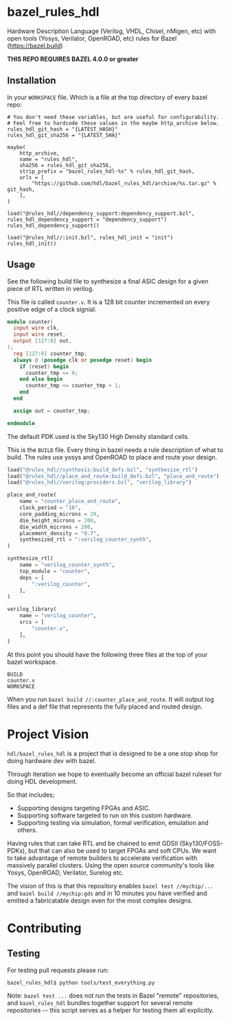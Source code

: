 # bazel_rules_hdl
Hardware Description Language (Verilog, VHDL, Chisel, nMigen, etc) with open tools (Yosys, Verilator, OpenROAD, etc) rules for Bazel (https://bazel.build)

**THIS REPO REQUIRES BAZEL 4.0.0 or greater**

## Installation

In your `WORKSPACE` file. Which is a file at the top directory of every bazel
repo:

```starlark
# You don't need these variables, but are useful for configurability.
# Feel free to hardcode these values in the maybe http_archive below.
rules_hdl_git_hash = "{LATEST_HASH}"
rules_hdl_git_sha256 = "{LATEST_SHA}"

maybe(
    http_archive,
    name = "rules_hdl",
    sha256 = rules_hdl_git_sha256,
    strip_prefix = "bazel_rules_hdl-%s" % rules_hdl_git_hash,
    urls = [
        "https://github.com/hdl/bazel_rules_hdl/archive/%s.tar.gz" % git_hash,
    ],
)

load("@rules_hdl//dependency_support:dependency_support.bzl", rules_hdl_dependency_support = "dependency_support")
rules_hdl_dependency_support()

load("@rules_hdl//:init.bzl", rules_hdl_init = "init")
rules_hdl_init()
```

## Usage

See the following build file to synthesize a final ASIC design for a given piece
of RTL written in verilog.

This file is called `counter.v`. It is a 128 bit counter incremented on every
positive edge of a clock signial.

```verilog
module counter(
  input wire clk,
  input wire reset,
  output [127:0] out,
);
  reg [127:0] counter_tmp;
  always @ (posedge clk or posedge reset) begin
    if (reset) begin
      counter_tmp <= 0;
    end else begin
      counter_tmp <= counter_tmp + 1;
    end
  end

  assign out = counter_tmp;

endmodule

```

The default PDK used is the Sky130 High Density standard cells.

This is the `BUILD` file. Every thing in bazel needs a rule description of what
to build. The rules use yosys and OpenROAD to place and route your design.

```python
load("@rules_hdl//synthesis:build_defs.bzl", "synthesize_rtl")
load("@rules_hdl//place_and_route:build_defs.bzl", "place_and_route")
load("@rules_hdl//verilog:providers.bzl", "verilog_library")

place_and_route(
    name = "counter_place_and_route",
    clock_period = "10",
    core_padding_microns = 20,
    die_height_microns = 200,
    die_width_microns = 200,
    placement_density = "0.7",
    synthesized_rtl = ":verilog_counter_synth",
)

synthesize_rtl(
    name = "verilog_counter_synth",
    top_module = "counter",
    deps = [
        ":verilog_counter",
    ],
)

verilog_library(
    name = "verilog_counter",
    srcs = [
        "counter.v",
    ],
)
```

At this point you should have the following three files at the top of your bazel
workspace.

```
BUILD
counter.v
WORKSPACE
```

When you run `bazel build //:counter_place_and_route`. It will output log files
and a def file that represents the fully placed and routed design.

# Project Vision
`hdl/bazel_rules_hdl` is a project that is designed to be a one stop shop for doing hardware dev with bazel.

Through iteration we hope to eventually become an official bazel ruleset for doing HDL development.

So that includes;

  * Supporting designs targeting FPGAs and ASIC.
  * Supporting software targeted to run on this custom hardware.
  * Supporting testing via simulation, formal verification, emulation and others.

Having rules that can take RTL and be chained to emit GDSII (Sky130/FOSS-PDKs), but that can also be used to target FPGAs and soft CPUs. We want to take advantage of remote builders to accelerate verification with massively parallel clusters. Using the open source community's tools like Yosys, OpenROAD, Verilator, Surelog etc.

The vision of this is that this repository enables `bazel test //mychip/...` and `bazel build //mychip:gds` and in 10 minutes you have verified and emitted a fabricatable design even for the most complex designs.

# Contributing

## Testing

For testing pull requests please run:

```console
bazel_rules_hdl$ python tools/test_everything.py
```

Note: `bazel test ...` does not run the tests in Bazel "remote" repositories,
and `bazel_rules_hdl` bundles together support for several remote repositories
-- this script serves as a helper for testing them all explicitly.
